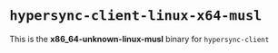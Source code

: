 # `hypersync-client-linux-x64-musl`

This is the **x86_64-unknown-linux-musl** binary for `hypersync-client`
